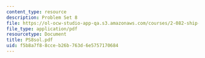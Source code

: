```yaml
---
content_type: resource
description: Problem Set 8
file: https://ol-ocw-studio-app-qa.s3.amazonaws.com/courses/2-082-ship-structural-analysis-design-13-122-spring-2003/f5b8a7f88cceb26b763d6e5757170684_PS8sol.pdf
file_type: application/pdf
resourcetype: Document
title: PS8sol.pdf
uid: f5b8a7f8-8cce-b26b-763d-6e5757170684
---
```


